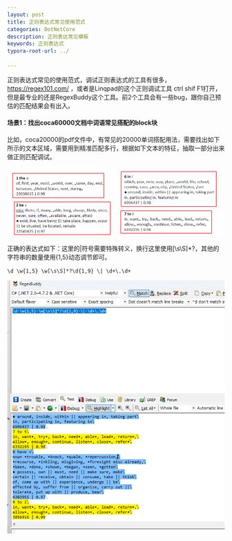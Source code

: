 ```yaml
---
layout: post
title: 正则表达式常见使用范式
categories: DotNetCore
description: 正则表达常见模板
keywords: 正则表达式
typora-root-url: ../

---
```


正则表达式常见的使用范式，调试正则表达式的工具有很多，https://regex101.com/ ，或者是Linqpad的这个正则调试工具 ctrl shif F1打开，但是最专业的还是RegexBuddy这个工具。前2个工具会有一些bug，跟你自己预估的匹配结果会有出入。

#### 场景1：找出coca60000文档中词语常见搭配的block块

比如，coca20000的pdf文件中，有常见的20000单词搭配用法，需要找出如下所示的文本区域，需要用到精准匹配多行，根据如下文本的特征，抽取一部分出来做正则匹配调试。

![image-20231111141911500](/images/posts/image-20231111141911500.png)

正确的表达式如下：这里的|符号需要特殊转义，换行这里使用[\s\S]*?，其他的字符串的数量使用{1,5}动态调节即可。

````shell
\d \w{1,5} \w[\s\S]*?\d{1,9} \| \d+\.\d+
````



![image-20231111141425071](/images/posts/image-20231111141425071.png)
